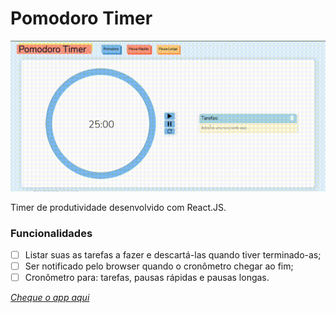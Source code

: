 # Pomodoro Timer
![gif](previewgif.gif)

Timer de produtividade desenvolvido com React.JS.

### Funcionalidades
- [ ] Listar suas as tarefas a fazer e descartá-las quando tiver terminado-as;
- [ ] Ser notificado pelo browser quando o cronômetro chegar ao fim;
- [ ] Cronômetro para: tarefas, pausas rápidas e pausas longas.

*[Cheque o app aqui](https://beatrizmotta.github.io/PomodoTimer/)*